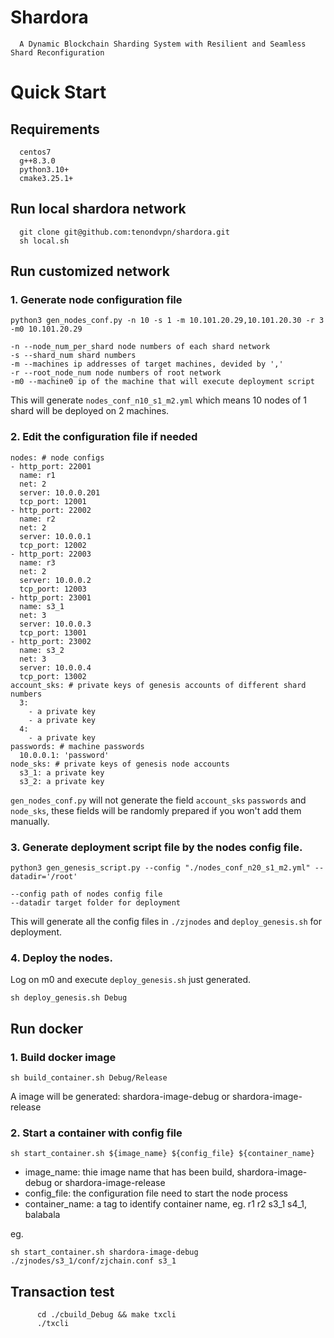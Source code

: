 # Shardora
      A Dynamic Blockchain Sharding System with Resilient and Seamless Shard Reconfiguration

# Quick Start
## Requirements
      centos7
      g++8.3.0
      python3.10+
      cmake3.25.1+

## Run local shardora network
      git clone git@github.com:tenondvpn/shardora.git
      sh local.sh
	  
## Run customized network

### 1. Generate node configuration file

```
python3 gen_nodes_conf.py -n 10 -s 1 -m 10.101.20.29,10.101.20.30 -r 3 -m0 10.101.20.29

-n --node_num_per_shard node numbers of each shard network
-s --shard_num shard numbers
-m --machines ip addresses of target machines, devided by ','
-r --root_node_num node numbers of root network
-m0 --machine0 ip of the machine that will execute deployment script
```	

This will generate `nodes_conf_n10_s1_m2.yml` which means 10 nodes of 1 shard will be deployed on 2 machines.


### 2. Edit the configuration file if needed


```
nodes: # node configs
- http_port: 22001
  name: r1
  net: 2
  server: 10.0.0.201
  tcp_port: 12001
- http_port: 22002
  name: r2
  net: 2
  server: 10.0.0.1
  tcp_port: 12002
- http_port: 22003
  name: r3
  net: 2
  server: 10.0.0.2
  tcp_port: 12003
- http_port: 23001
  name: s3_1
  net: 3
  server: 10.0.0.3
  tcp_port: 13001
- http_port: 23002
  name: s3_2
  net: 3
  server: 10.0.0.4
  tcp_port: 13002
account_sks: # private keys of genesis accounts of different shard numbers
  3:
    - a private key
    - a private key
  4:
    - a private key
passwords: # machine passwords
  10.0.0.1: 'password'
node_sks: # private keys of genesis node accounts
  s3_1: a private key
  s3_2: a private key
```

`gen_nodes_conf.py` will not generate the field `account_sks` `passwords` and `node_sks`, these fields will be randomly prepared if you won't add them manually. 

### 3. Generate deployment script file by the nodes config file.

```
python3 gen_genesis_script.py --config "./nodes_conf_n20_s1_m2.yml" --datadir='/root'

--config path of nodes config file
--datadir target folder for deployment
```

This will generate all the config files in `./zjnodes` and `deploy_genesis.sh` for deployment. 

### 4. Deploy the nodes.

Log on m0 and execute `deploy_genesis.sh` just generated.

```
sh deploy_genesis.sh Debug
```

## Run docker

### 1. Build docker image

```
sh build_container.sh Debug/Release
```

A image will be generated: shardora-image-debug or shardora-image-release

### 2. Start a container with config file

```
sh start_container.sh ${image_name} ${config_file} ${container_name}
```

- image_name: thie image name that has been build, shardora-image-debug or shardora-image-release 
- config_file: the configuration file need to start the node process
- container_name: a tag to identify container name, eg. r1 r2 s3_1 s4_1, balabala

eg.

```
sh start_container.sh shardora-image-debug ./zjnodes/s3_1/conf/zjchain.conf s3_1  
```


## Transaction test
```
      cd ./cbuild_Debug && make txcli
      ./txcli
```

